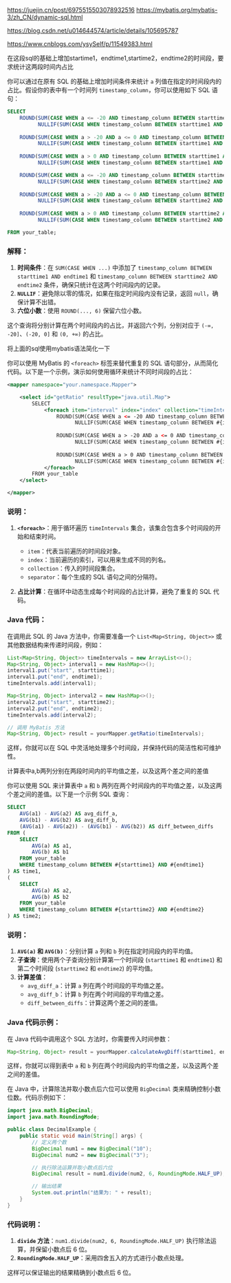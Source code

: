 https://juejin.cn/post/6975515503078932516
https://mybatis.org/mybatis-3/zh_CN/dynamic-sql.html


https://blog.csdn.net/u014644574/article/details/105695787

https://www.cnblogs.com/ysySelf/p/11549383.html

在这段sql的基础上增加startime1，endtime1,startime2，endtime2的时间段，要求统计这两段时间内占比


你可以通过在原有 SQL 的基础上增加时间条件来统计 `a` 列值在指定的时间段内的占比。假设你的表中有一个时间列 `timestamp_column`，你可以使用如下 SQL 语句：

```sql
SELECT
    ROUND(SUM(CASE WHEN a <= -20 AND timestamp_column BETWEEN starttime1 AND endtime1 THEN 1 ELSE 0 END) / 
          NULLIF(SUM(CASE WHEN timestamp_column BETWEEN starttime1 AND endtime1 THEN 1 ELSE 0 END), 0) * 100, 6) AS ratio_negative_20_time1,
    
    ROUND(SUM(CASE WHEN a > -20 AND a <= 0 AND timestamp_column BETWEEN starttime1 AND endtime1 THEN 1 ELSE 0 END) / 
          NULLIF(SUM(CASE WHEN timestamp_column BETWEEN starttime1 AND endtime1 THEN 1 ELSE 0 END), 0) * 100, 6) AS ratio_negative_to_zero_time1,
    
    ROUND(SUM(CASE WHEN a > 0 AND timestamp_column BETWEEN starttime1 AND endtime1 THEN 1 ELSE 0 END) / 
          NULLIF(SUM(CASE WHEN timestamp_column BETWEEN starttime1 AND endtime1 THEN 1 ELSE 0 END), 0) * 100, 6) AS ratio_positive_time1,

    ROUND(SUM(CASE WHEN a <= -20 AND timestamp_column BETWEEN starttime2 AND endtime2 THEN 1 ELSE 0 END) / 
          NULLIF(SUM(CASE WHEN timestamp_column BETWEEN starttime2 AND endtime2 THEN 1 ELSE 0 END), 0) * 100, 6) AS ratio_negative_20_time2,
    
    ROUND(SUM(CASE WHEN a > -20 AND a <= 0 AND timestamp_column BETWEEN starttime2 AND endtime2 THEN 1 ELSE 0 END) / 
          NULLIF(SUM(CASE WHEN timestamp_column BETWEEN starttime2 AND endtime2 THEN 1 ELSE 0 END), 0) * 100, 6) AS ratio_negative_to_zero_time2,
    
    ROUND(SUM(CASE WHEN a > 0 AND timestamp_column BETWEEN starttime2 AND endtime2 THEN 1 ELSE 0 END) / 
          NULLIF(SUM(CASE WHEN timestamp_column BETWEEN starttime2 AND endtime2 THEN 1 ELSE 0 END), 0) * 100, 6) AS ratio_positive_time2

FROM your_table;
```

### 解释：
1. **时间条件**：在 `SUM(CASE WHEN ...)` 中添加了 `timestamp_column BETWEEN starttime1 AND endtime1` 和 `timestamp_column BETWEEN starttime2 AND endtime2` 条件，确保只统计在这两个时间段内的记录。
2. **`NULLIF`**：避免除以零的情况，如果在指定时间段内没有记录，返回 `null`，确保计算不出错。
3. **六位小数**：使用 `ROUND(..., 6)` 保留六位小数。

这个查询将分别计算在两个时间段内的占比，并返回六个列，分别对应于 `(-∞, -20]`、`(-20, 0]` 和 `(0, +∞)` 的占比。



将上面的sql使用mybatis语法简化一下


你可以使用 MyBatis 的 `<foreach>` 标签来替代重复的 SQL 语句部分，从而简化代码。以下是一个示例，演示如何使用循环来统计不同时间段的占比：

```xml
<mapper namespace="your.namespace.Mapper">

    <select id="getRatio" resultType="java.util.Map">
        SELECT
            <foreach item="interval" index="index" collection="timeIntervals" separator=",">
                ROUND(SUM(CASE WHEN a <= -20 AND timestamp_column BETWEEN #{interval.start} AND #{interval.end} THEN 1 ELSE 0 END) / 
                      NULLIF(SUM(CASE WHEN timestamp_column BETWEEN #{interval.start} AND #{interval.end} THEN 1 ELSE 0 END), 0) * 100, 6) AS ratio_negative_20_time${index + 1},
                
                ROUND(SUM(CASE WHEN a > -20 AND a <= 0 AND timestamp_column BETWEEN #{interval.start} AND #{interval.end} THEN 1 ELSE 0 END) / 
                      NULLIF(SUM(CASE WHEN timestamp_column BETWEEN #{interval.start} AND #{interval.end} THEN 1 ELSE 0 END), 0) * 100, 6) AS ratio_negative_to_zero_time${index + 1},
                
                ROUND(SUM(CASE WHEN a > 0 AND timestamp_column BETWEEN #{interval.start} AND #{interval.end} THEN 1 ELSE 0 END) / 
                      NULLIF(SUM(CASE WHEN timestamp_column BETWEEN #{interval.start} AND #{interval.end} THEN 1 ELSE 0 END), 0) * 100, 6) AS ratio_positive_time${index + 1}
            </foreach>
        FROM your_table
    </select>

</mapper>
```

### 说明：
1. **`<foreach>`**：用于循环遍历 `timeIntervals` 集合，该集合包含多个时间段的开始和结束时间。
    - `item`：代表当前遍历的时间段对象。
    - `index`：当前遍历的索引，可以用来生成不同的列名。
    - `collection`：传入的时间段集合。
    - `separator`：每个生成的 SQL 语句之间的分隔符。

2. **占比计算**：在循环中动态生成每个时间段的占比计算，避免了重复的 SQL 代码。

### Java 代码：
在调用此 SQL 的 Java 方法中，你需要准备一个 `List<Map<String, Object>>` 或其他数据结构来传递时间段，例如：

```java
List<Map<String, Object>> timeIntervals = new ArrayList<>();
Map<String, Object> interval1 = new HashMap<>();
interval1.put("start", starttime1);
interval1.put("end", endtime1);
timeIntervals.add(interval1);

Map<String, Object> interval2 = new HashMap<>();
interval2.put("start", starttime2);
interval2.put("end", endtime2);
timeIntervals.add(interval2);

// 调用 MyBatis 方法
Map<String, Object> result = yourMapper.getRatio(timeIntervals);
```

这样，你就可以在 SQL 中灵活地处理多个时间段，并保持代码的简洁性和可维护性。




计算表中a,b两列分别在两段时间内的平均值之差，以及这两个差之间的差值

你可以使用 SQL 来计算表中 `a` 和 `b` 两列在两个时间段内的平均值之差，以及这两个差之间的差值。以下是一个示例 SQL 查询：

```sql
SELECT
    AVG(a1) - AVG(a2) AS avg_diff_a,
    AVG(b1) - AVG(b2) AS avg_diff_b,
    (AVG(a1) - AVG(a2)) - (AVG(b1) - AVG(b2)) AS diff_between_diffs
FROM (
    SELECT
        AVG(a) AS a1,
        AVG(b) AS b1
    FROM your_table
    WHERE timestamp_column BETWEEN #{starttime1} AND #{endtime1}
) AS time1,
(
    SELECT
        AVG(a) AS a2,
        AVG(b) AS b2
    FROM your_table
    WHERE timestamp_column BETWEEN #{starttime2} AND #{endtime2}
) AS time2;
```

### 说明：
1. **`AVG(a)` 和 `AVG(b)`**：分别计算 `a` 列和 `b` 列在指定时间段内的平均值。
2. **子查询**：使用两个子查询分别计算第一个时间段 (`starttime1` 和 `endtime1`) 和第二个时间段 (`starttime2` 和 `endtime2`) 的平均值。
3. **计算差值**：
   - `avg_diff_a`：计算 `a` 列在两个时间段的平均值之差。
   - `avg_diff_b`：计算 `b` 列在两个时间段的平均值之差。
   - `diff_between_diffs`：计算这两个差之间的差值。

### Java 代码示例：
在 Java 代码中调用这个 SQL 方法时，你需要传入时间参数：

```java
Map<String, Object> result = yourMapper.calculateAvgDiff(starttime1, endtime1, starttime2, endtime2);
```

这样，你就可以得到表中 `a` 和 `b` 列在两个时间段内的平均值之差，以及这两个差之间的差值。







在 Java 中，计算除法并取小数点后六位可以使用 `BigDecimal` 类来精确控制小数位数。代码示例如下：

```java
import java.math.BigDecimal;
import java.math.RoundingMode;

public class DecimalExample {
    public static void main(String[] args) {
        // 定义两个数
        BigDecimal num1 = new BigDecimal("10");
        BigDecimal num2 = new BigDecimal("3");

        // 执行除法运算并取小数点后六位
        BigDecimal result = num1.divide(num2, 6, RoundingMode.HALF_UP);

        // 输出结果
        System.out.println("结果为: " + result);
    }
}
```

### 代码说明：
1. **`divide` 方法**：`num1.divide(num2, 6, RoundingMode.HALF_UP)` 执行除法运算，并保留小数点后 6 位。
2. **`RoundingMode.HALF_UP`**：采用四舍五入的方式进行小数点处理。

这样可以保证输出的结果精确到小数点后 6 位。